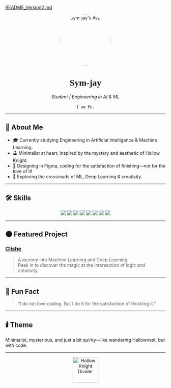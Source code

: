 [README_Version2.md](https://github.com/user-attachments/files/22703114/README_Version2.md)
<!-- Sym-jay | Hollow Knight + Minimalist Profile -->

<p align="center">
  <img src="https://static.wikia.nocookie.net/belugacinematicuniversefanon/images/6/6a/Beluga.jpg/revision/latest?cb=20231226224904" width="160" alt="Sym-jay's Avatar" style="border-radius: 50%;">
</p>

<h1 align="center">
  <!-- Hollow Knight Inspired Title -->
  <span style="font-family: 'Papyrus', serif;">Sym-jay</span>
</h1>

<p align="center">
  <em>Student | Engineering in AI & ML</em>
  <br>
  <br>
  <code>I am Po.</code>
</p>

---

## 🦋 About Me

- 🎓 Currently studying Engineering in Artificial Intelligence & Machine Learning.
- 🕹️ Minimalist at heart, inspired by the mystery and aesthetic of Hollow Knight.
- 🎨 Designing in Figma, coding for the satisfaction of finishing—not for the love of it!
- 🧠 Exploring the crossroads of ML, Deep Learning & creativity.

---

## 🛠️ Skills

<div align="center">

  <!-- Minimalistic skill badges -->
  <img src="https://img.shields.io/badge/JavaScript-000?style=flat&logo=javascript&logoColor=F7DF1E">
  <img src="https://img.shields.io/badge/Python-000?style=flat&logo=python&logoColor=3776AB">
  <img src="https://img.shields.io/badge/HTML5-000?style=flat&logo=html5&logoColor=E34F26">
  <img src="https://img.shields.io/badge/CSS3-000?style=flat&logo=css3&logoColor=1572B6">
  <img src="https://img.shields.io/badge/Flutter-000?style=flat&logo=flutter&logoColor=02569B">
  <img src="https://img.shields.io/badge/Java-000?style=flat&logo=java&logoColor=007396">
  <img src="https://img.shields.io/badge/C-000?style=flat&logo=c&logoColor=A8B9CC">
  <img src="https://img.shields.io/badge/Figma-000?style=flat&logo=figma&logoColor=F24E1E">

</div>

---

## 🌑 Featured Project

### [Clishe](#)
> A journey into Machine Learning and Deep Learning.  
> Peek in to discover the magic at the intersection of logic and creativity.

---

## 🦗 Fun Fact

> “I do not love coding. But I do it for the satisfaction of finishing it.”

---

## 🕯️ Theme

Minimalist, mysterious, and just a bit quirky—like wandering Hallownest, but with code.

---

<p align="center">
  <img src="https://raw.githubusercontent.com/Sym-jay/Sym-jay/main/hollow-knight-divider.png" width="80" alt="Hollow Knight Divider" />
</p>
